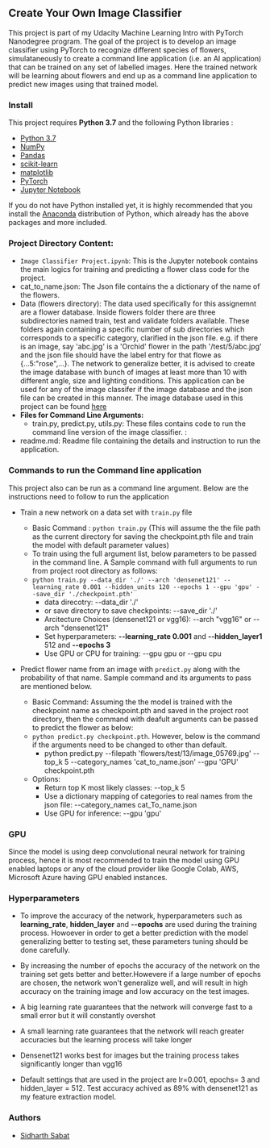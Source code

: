## Create Your Own Image Classifier

This project is part of my Udacity Machine Learning Intro with PyTorch Nanodegree program. The goal of the project is to develop an image classifier using PyTorch to recognize different species of flowers, simulataneously to create a command line application (i.e. an AI application) that can be trained on any set of labelled images. Here the trained network will be learning about flowers and end up as a command line application to predict new images using that trained model.  

### Install

This project requires **Python 3.7** and the following Python libraries :

- [Python 3.7](https://www.python.org/downloads/release/python-370/)
- [NumPy](http://www.numpy.org/)
- [Pandas](http://pandas.pydata.org/)
- [scikit-learn](http://scikit-learn.org/stable/)
- [matplotlib](http://matplotlib.org/)
- [PyTorch](https://pytorch.org/get-started/locally/)
- [Jupyter Notebook](http://ipython.org/notebook.html)

If you do not have Python installed yet, it is highly recommended that you install the [Anaconda](http://continuum.io/downloads) distribution of Python, which already has the above packages and more included.

### Project Directory Content:

* `Image Classifier Project.ipynb`: This is the Jupyter notebook contains the main logics for training and predicting a flower class code for the project.
* cat_to_name.json: The Json file contains the a dictionary of the name of the flowers. 
* Data (flowers directory): The data used specifically for this assignemnt are a flower database. Inside flowers folder there are three subdirectories named train, test and validate folders available. These folders again containing a specific number of sub directories which corresponds to a specific category, clarified in the json file. e.g. if there is an image, say 'abc.jpg' is a 'Orchid' flower in the path '/test/5/abc.jpg' and the json file should have the label entry for that flowe as {...5:"rose",...}. The network to generalize better, it is advised to create the image database with bunch of images at least more than 10 with different angle, size and lighting conditions. This application can be used for any of the image classifer if the image database and the json file can be created in this manner. The image database used in this project can be found [here](https://www.robots.ox.ac.uk/~vgg/data/flowers/102/index.html)
* **Files for Command Line Arguments:**
    - train.py, predict.py, utils.py: These files contains code to run the command line version of the image classifier.  :
* readme.md: Readme file containing the details and instruction to run the application.

### Commands to run the Command line application
This project also can be run as a command line argument. Below are the instructions need to follow to run the application

* Train a new network on a data set with `train.py` file
    - Basic Command : `python train.py` (This will assume the the file path as the current directory for saving the checkpoint.pth file and train the model with default parameter values)
    - To train using the full argument list, below parameters to be passed in the command line. A Sample command with full arguments to run from project root directory as follows:
     - `python train.py --data_dir './' --arch 'densenet121' --learning_rate 0.001 --hidden_units 120 --epochs 1 --gpu 'gpu' --save_dir './checkpoint.pth'`
        - data direcotry:  --data_dir './' 
        - or save directory to save checkpoints: --save_dir './'
        - Arcitecture Choices (densenet121 or vgg16): --arch "vgg16" or --arch "densenet121"
        - Set hyperparameters: **--learning_rate 0.001** and **--hidden_layer1** 512 and **--epochs 3**
        - Use GPU or CPU for training:  --gpu gpu or --gpu cpu

* Predict flower name from an image with `predict.py` along with the probability of that name. Sample command and its arguments to pass are mentioned below.
    - Basic Command: Assuming the the model is trained with the checkpoint name as checkpoint.pth and saved in the project root directory, then the command with deafult arguments can be passed to predict the flower as below:
    * `python predict.py checkpoint.pth`. However, below is the command if the arguments need to be changed to other than default. 
        - python predict.py --filepath 'flowers/test/13/image_05769.jpg' --top_k 5 --category_names 'cat_to_name.json' --gpu 'GPU'  checkpoint.pth

    - Options:
        - Return top K most likely classes: --top_k 5
        - Use a dictionary mapping of categories to real names from the json file:  --category_names cat_To_name.json
        - Use GPU for inference:  --gpu 'gpu'

### GPU
Since the model is using deep convolutional neural network for training process, hence it is most recommended to train the model using GPU enabled laptops or any of the cloud provider like Google Colab, AWS, Microsoft Azure having GPU enabled instances.

### Hyperparameters
* To improve the accuracy of the network, hyperparameters such as **learning_rate**, **hidden_layer** and **--epochs** are used during the training process. Howoever in order to get a better prediction with the model generalizing better to testing set, these parameters tuning should be done carefully.

* By increasing the number of epochs the accuracy of the network on the training set gets better and better.Howevere if a large number of epochs are chosen, the network won't generalize well, and will result in high accuracy on the training image and low accuracy on the test images. 
* A big learning rate guarantees that the network will converge fast to a small error but it will constantly overshot
* A small learning rate guarantees that the network will reach greater accuracies but the learning process will take longer
* Densenet121 works best for images but the training process takes significantly longer than vgg16
* Default settings that are used in the project are lr=0.001, epochs= 3 and hidden_layer = 512. Test accuracy achived as 89% with densenet121 as my feature extraction model.

### Authors
* [Sidharth Sabat](https://www.linkedin.com/in/sidharthsabat88/)
